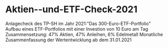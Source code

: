 # Aktien--und-ETF-Check-2021
Anlagecheck des TP-SH im Jahr 2021:"Das 300-Euro-ETF-Portfolio"
Aufbau eines ETF-Portfolios mit einer Investion von 10 Euro am Tag
Zusammensetzung: 47% Aktien, 47% Anleihen, 6% Edelmetall
Monatliche Zusammenfassung der Wertentwicklung ab dem 31.01.2021

